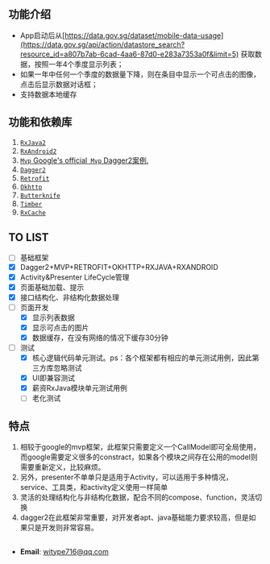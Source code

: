 ## 功能介绍
- App启动后从[https://data.gov.sg/dataset/mobile-data-usage](https://data.gov.sg/api/action/datastore_search?resource_id=a807b7ab-6cad-4aa6-87d0-e283a7353a0f&limit=5) 获取数据，按照一年4个季度显示列表；
- 如果一年中任何一个季度的数据量下降，则在条目中显示一个可点击的图像，点击后显示数据对话框；
- 支持数据本地缓存

## 功能和依赖库
1. [`RxJava2`](https://github.com/ReactiveX/RxJava)
2. [`RxAndroid2`](https://github.com/ReactiveX/RxAndroid)
3. [`Mvp` Google's official` Mvp` Dagger2案例.](https://github.com/googlesamples/android-architecture/tree/todo-mvp-dagger/)
4. [`Dagger2`](https://github.com/google/dagger)
5. [`Retrofit`](https://github.com/square/retrofit)
6. [`Okhttp`](https://github.com/square/okhttp)
7. [`Butterknife`](https://github.com/JakeWharton/butterknife)
8.  [`Timber`](https://github.com/JakeWharton/timber)
9.  [`RxCache`](https://github.com/VictorAlbertos/RxCache)

## TO LIST
- [ ]  基础框架
  - [x] Dagger2+MVP+RETROFIT+OKHTTP+RXJAVA+RXANDROID
  - [x] Activity&Presenter LifeCycle管理
  - [x] 页面基础加载、提示
  - [x] 接口结构化、非结构化数据处理
- [ ] 页面开发
  - [x] 显示列表数据
  - [x] 显示可点击的图片
  - [x] 数据缓存，在没有网络的情况下缓存30分钟
- [ ] 测试
  - [x] 核心逻辑代码单元测试。ps：各个框架都有相应的单元测试用例，因此第三方库忽略测试
  - [x] UI即兼容测试
  - [x] 薪资RxJava模块单元测试用例
  - [ ] 老化测试

## 特点
1. 相较于google的mvp框架，此框架只需要定义一个CallModel即可全局使用，而google需要定义很多的constract，如果各个模块之间存在公用的model则需要重新定义，比较麻烦。
2. 另外，presenter不单单只是适用于Activity，可以适用于多种情况，service、工具类，和activity定义使用一样简单
3. 灵活的处理结构化与非结构化数据，配合不同的compose、function，灵活切换
4. dagger2在此框架非常重要，对开发者apt、java基础能力要求较高，但是如果只是开发则非常容易。

## 
* **Email**: <witype716@qq.com>  
